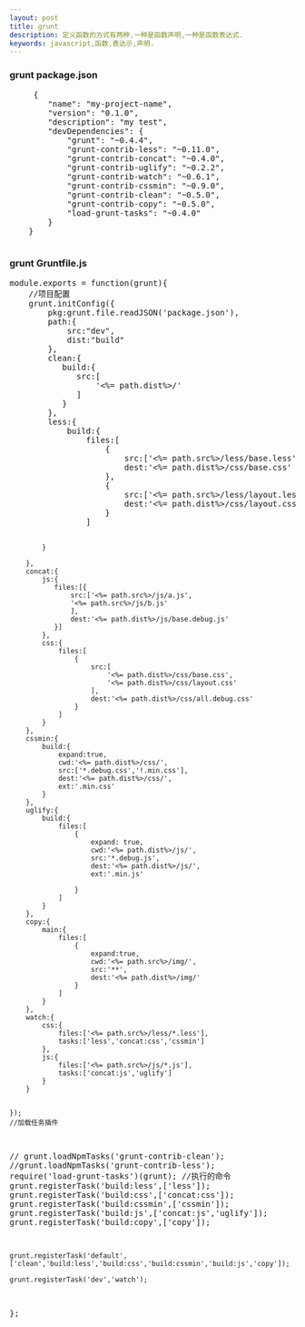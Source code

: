```yaml
---
layout: post
title: grunt
description: 定义函数的方式有两种,一种是函数声明,一种是函数表达式.
keywords: javascript,函数,表达示,声明.
---
```


<h3>grunt package.json</h3>
 <pre>
     {
        "name": "my-project-name",
        "version": "0.1.0",
        "description": "my test",
        "devDependencies": {
            "grunt": "~0.4.4",
            "grunt-contrib-less": "~0.11.0",
            "grunt-contrib-concat": "~0.4.0",
            "grunt-contrib-uglify": "~0.2.2",
            "grunt-contrib-watch": "~0.6.1",
            "grunt-contrib-cssmin": "~0.9.0",
            "grunt-contrib-clean": "~0.5.0",
            "grunt-contrib-copy": "~0.5.0",
            "load-grunt-tasks": "~0.4.0"
        }
    }
 </pre>
 <h3>grunt Gruntfile.js</h3>
<pre>
module.exports = function(grunt){
    //项目配置
    grunt.initConfig({
        pkg:grunt.file.readJSON('package.json'),
        path:{
            src:"dev",
            dist:"build"
        },
        clean:{
           build:{
              src:[
                  '<%= path.dist%>/'
              ]
           }
        },
        less:{
            build:{
                files:[
                    {
                        src:['<%= path.src%>/less/base.less'],
                        dest:'<%= path.dist%>/css/base.css'
                    },
                    {
                        src:['<%= path.src%>/less/layout.less'],
                        dest:'<%= path.dist%>/css/layout.css'
                    }
                ]

            }

        },
        concat:{
            js:{
               files:[{
                   src:['<%= path.src%>/js/a.js',
                   '<%= path.src%>/js/b.js'
                   ],
                   dest:'<%= path.dist%>/js/base.debug.js'
               }]
            },
            css:{
                files:[
                    {
                        src:[
                            '<%= path.dist%>/css/base.css',
                            '<%= path.dist%>/css/layout.css'
                        ],
                        dest:'<%= path.dist%>/css/all.debug.css'
                    }
                ]
            }
        },
        cssmin:{
            build:{
                expand:true,
                cwd:'<%= path.dist%>/css/',
                src:['*.debug.css','!.min.css'],
                dest:'<%= path.dist%>/css/',
                ext:'.min.css'
            }
        },
        uglify:{
            build:{
                files:[
                    {
                        expand: true,
                        cwd:'<%= path.dist%>/js/',
                        src:'*.debug.js',
                        dest:'<%= path.dist%>/js/',
                        ext:'.min.js'

                    }
                ]
            }
        },
        copy:{
            main:{
                files:[
                    {
                        expand:true,
                        cwd:'<%= path.src%>/img/',
                        src:'**',
                        dest:'<%= path.dist%>/img/'
                    }
                ]
            }
        },
        watch:{
            css:{
                files:['<%= path.src%>/less/*.less'],
                tasks:['less','concat:css','cssmin']
            },
            js:{
                files:['<%= path.src%>/js/*.js'],
                tasks:['concat:js','uglify']
            }
        }


    });
    //加载任务插件
   // grunt.loadNpmTasks('grunt-contrib-clean');
    //grunt.loadNpmTasks('grunt-contrib-less');
    require('load-grunt-tasks')(grunt);
    //执行的命令
    grunt.registerTask('build:less',['less']);
    grunt.registerTask('build:css',['concat:css']);
    grunt.registerTask('build:cssmin',['cssmin']);
    grunt.registerTask('build:js',['concat:js','uglify']);
    grunt.registerTask('build:copy',['copy']);

    grunt.registerTask('default',['clean','build:less','build:css','build:cssmin','build:js','copy']);

    grunt.registerTask('dev','watch');
};
</pre>

